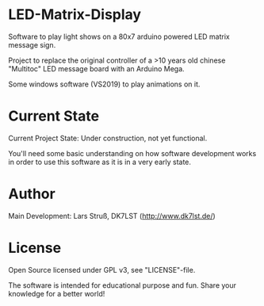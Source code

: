 # LED-Matrix-Display
Software to play light shows on a 80x7 arduino powered LED matrix message sign.

Project to replace the original controller of a >10 years old chinese "Multitoc" LED message board with an Arduino Mega.

Some windows software (VS2019) to play animations on it.

# Current State
Current Project State: Under construction, not yet functional.

You'll need some basic understanding on how software development works in order to use this software as it is in a very early state.

# Author
Main Development: Lars Struß, DK7LST (http://www.dk7lst.de/)

# License
Open Source licensed under GPL v3, see "LICENSE"-file.

The software is intended for educational purpose and fun. Share your knowledge for a better world!
